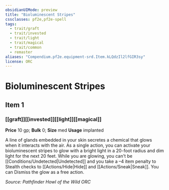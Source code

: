 ```yaml
---
obsidianUIMode: preview
title: "Bioluminescent Stripes"
cssclasses: pf2e,pf2e-spell
tags:
  - trait/graft
  - trait/invested
  - trait/light
  - trait/magical
  - trait/common
  - remaster
aliases: "Compendium.pf2e.equipment-srd.Item.kLQdzIl2lfGIR3sy"
license: ORC
---
```

# Bioluminescent Stripes
## Item 1
### [[graft]][[invested]][[light]][[magical]]


**Price** 10 gp; 
**Bulk** 0; **Size** med
**Usage** implanted

A line of glands embedded in your skin secretes a chemical that glows when it interacts with the air. As a single action, you can activate your bioluminescent stripes to glow with a bright light in a 20-foot radius and dim light for the next 20 feet. While you are glowing, you can't be [[Conditions/Undetected|Undetected]] and you take a –4 item penalty to Stealth checks to [[Actions/Hide|Hide]] and [[Actions/Sneak|Sneak]]. You can Dismiss the glow as a free action.

*Source: Pathfinder Howl of the Wild*
*ORC*